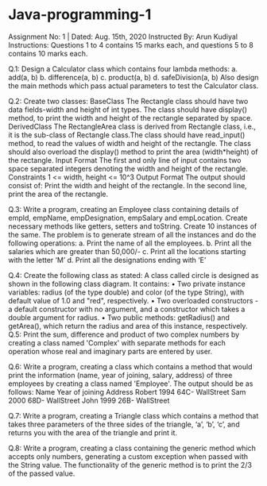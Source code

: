 # Java-programming-1
Assignment No: 1 | Dated: Aug. 15th, 2020
Instructed By: Arun Kudiyal
Instructions: Questions 1 to 4 contains 15 marks each, and questions 5 to 8 contains 10 marks each.


Q.1: Design a Calculator class which contains four lambda methods:
a. add(a, b)
b. difference(a, b)
c. product(a, b)
d. safeDivision(a, b)
Also design the main methods which pass actual parameters to test the Calculator class.


Q.2: Create two classes:
BaseClass
The Rectangle class should have two data fields-width and height of int types. The class should have display() method, to print the width and height of the rectangle separated by space.
DerivedClass
The RectangleArea class is derived from Rectangle class, i.e., it is the sub-class of Rectangle class.The class should have read_input() method, to read the values of width and height of the rectangle. The class should also overload the display() method to print the area (width*height) of the rectangle.
Input Format
The first and only line of input contains two space separated integers denoting the width and
height of the rectangle.
Constraints
1 <= width, height <= 10^3
Output Format
The output should consist of:
Print the width and height of the rectangle.
In the second line, print the area of the rectangle.


Q.3: Write a program, creating an Employee class containing details of empId, empName, empDesignation, empSalary and empLocation. Create necessary methods like getters, setters and toString. Create 10 instances of the same.
The problem is to generate stream of all the instances and do the following operations:
a. Print the name of all the employees.
b. Print all the salaries which are greater than 50,000/-
c. Print all the locations starting with the letter ‘M’
d. Print all the designations ending with ‘E’


Q.4: Create the following class as stated:
A class called circle is designed as shown in the following class diagram. It contains:
• Two private instance variables: radius (of the type double) and color (of the type String), with default value of 1.0 and "red", respectively.
• Two overloaded constructors - a default constructor with no argument, and a constructor which takes a double argument for radius.
• Two public methods: getRadius() and getArea(), which return the radius and area of this instance, respectively.
Q.5: Print the sum, difference and product of two complex numbers by creating a class named
'Complex' with separate methods for each operation whose real and imaginary parts are entered by user.


Q.6: Write a program, creating a class which contains a method that would print the information (name, year of joining, salary, address) of three employees by creating a class named 'Employee'. The output should be as follows:
Name Year of joining Address
Robert 1994 64C- WallStreet
Sam 2000 68D- WallStreet
John 1999 26B- WallStreet


Q.7: Write a program, creating a Triangle class which contains a method that takes three parameters of the three sides of the triangle, ‘a’, ‘b’, ‘c’, and returns you with the area of the triangle and print it.



Q.8: Write a program, creating a class containing the generic method which accepts only numbers, generating a custom exception when passed with the String value.
The functionality of the generic method is to print the 2/3 of the passed value.
